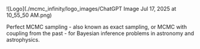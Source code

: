 ![Logo](./mcmc_infinity/logo_images/ChatGPT Image Jul 17, 2025 at 10_55_50 AM.png)

Perfect MCMC sampling - also known as exact sampling, or MCMC with coupling from the past - for Bayesian inference problems in astronomy and astrophysics.
